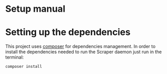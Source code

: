 Setup manual
=================

# Setting up the dependencies

This project uses [composer](https://getcomposer.org/) for dependencies management. In order to install the dependencies needed to run the Scraper daemon just run in the terminal:

```
composer install
```
